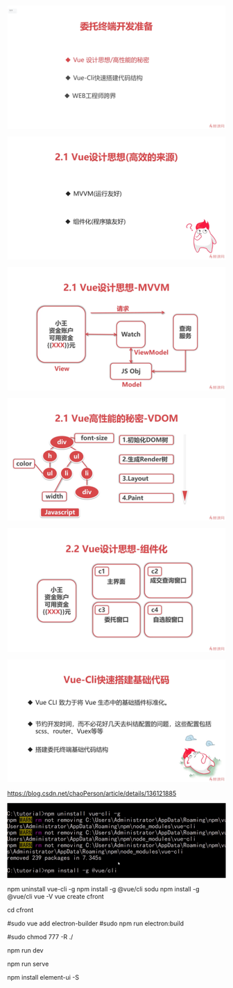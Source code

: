 ![img.png](001.png)

![img.png](002.png)

![img.png](005.png)

![img.png](006.png)

![img.png](007.png)

![img.png](008.png)

https://blog.csdn.net/chaoPerson/article/details/136121885

![img.png](009.png)

npm uninstall vue-cli -g
npm install -g @vue/cli
sodu npm install -g @vue/cli
vue -V
vue create cfront


cd cfront

#sudo vue add electron-builder
#sudo npm run electron:build

#sudo chmod 777 -R ./



npm run dev

npm run serve

npm install element-ui -S